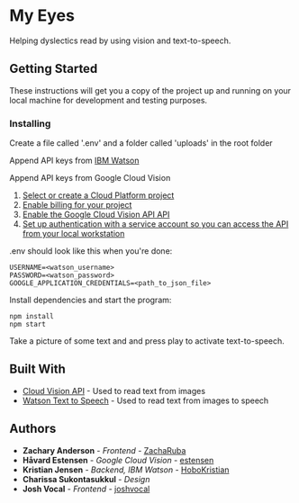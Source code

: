 # My Eyes

Helping dyslectics read by using vision and text-to-speech.

## Getting Started

These instructions will get you a copy of the project up and running on your local machine for development and testing purposes.

### Installing

Create a file called '.env' and a folder called 'uploads' in the root folder 

Append API keys from [IBM Watson](https://www.ibm.com/watson/services/text-to-speech/)

Append API keys from Google Cloud Vision
1. [Select or create a Cloud Platform project](https://console.cloud.google.com/project)
2. [Enable billing for your project](https://support.google.com/cloud/answer/6293499#enable-billing)
3. [Enable the Google Cloud Vision API API](https://console.cloud.google.com/flows/enableapi?apiid=vision.googleapis.com)
4. [Set up authentication with a service account so you can access the API from your local workstation](https://cloud.google.com/docs/authentication/getting-started)

.env should look like this when you're done:
```
USERNAME=<watson_username>
PASSWORD=<watson_password>
GOOGLE_APPLICATION_CREDENTIALS=<path_to_json_file>
```

Install dependencies and start the program:

```
npm install
npm start
```


Take a picture of some text and and press play to activate text-to-speech.


## Built With

* [Cloud Vision API](https://cloud.google.com/vision/) - Used to read text from images
* [Watson Text to Speech](https://console.bluemix.net/catalog/services/text-to-speech) - Used to read text from images to speech

## Authors

* **Zachary Anderson** - *Frontend* - [ZachaRuba](https://github.com/ZachaRuba)
* **Håvard Estensen** - *Google Cloud Vision* - [estensen](https://github.com/estensen)
* **Kristian Jensen** - *Backend, IBM Watson* - [HoboKristian](https://github.com/HoboKristian)
* **Charissa Sukontasukkul** - *Design*
* **Josh Vocal** - *Frontend* - [joshvocal](https://github.com/joshvocal)
